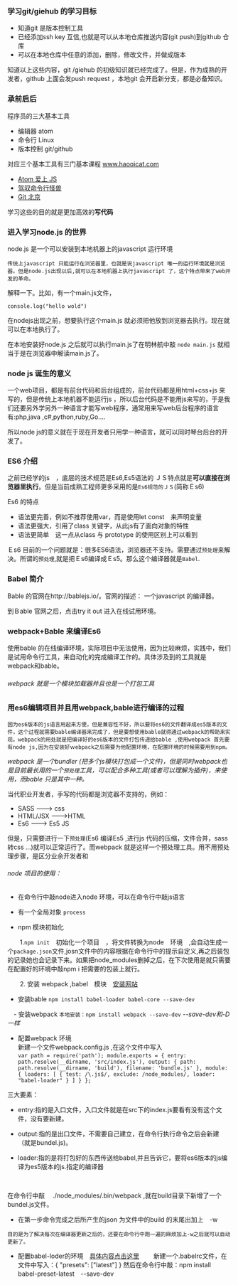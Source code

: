 ### 学习git/giehub 的学习目标

- 知道git 是版本控制工具
- 已经添加ssh key 互信,也就是可以从本地仓库推送内容(git push)到github 仓库
- 可以在本地仓库中任意的添加，删除，修改文件，并做成版本

知道以上这些内容，git /giehub 的初级知识就已经完成了。但是，作为成熟的开发者，github 上面会发push request ，本地git 会开启新分支，都是必备知识。

### 承前启后
程序员的三大基本工具

- 编辑器 atom
- 命令行 Linux
- 版本控制 git/github

对应三个基本工具有三门基本课程 www.haoqicat.com
- [Atom 爱上 JS](http://http://haoqicat.com/atom-love-js)
- [驾驭命令行怪兽](http://http://haoqicat.com/ride-cli-monster)
- [Git 北京](http://http://haoqicat.com/gitbeijing)

学习这些的目的就是更加高效的**写代码**

### 进入学习node.js 的世界

node.js 是一个可以安装到本地机器上的javascript 运行环境

``传统上javascript 只能运行在浏览器里，也就是说javascript 唯一的运行环境就是浏览器。但是node.js出现以后,就可以在本地机器上执行javascript 了，这个特点带来了web开发的革命。``


解释一下。比如，有一个main.js文件，
```
console.log("hello wold")
```
在nodejs出现之前，想要执行这个main.js 就必须把他放到浏览器去执行。现在就可以在本地执行了。

在本地安装好node.js 之后就可以执行main.js了在明林航中敲 `node main.js`
就相当于是在浏览器中解读main.js了。

### node js 诞生的意义

一个web项目，都是有前台代码和后台组成的，前台代码都是用html+css+js 来写的，但是传统上本地机器不能运行js ，所以后台代码是不能用js来写的，于是我们还要另外学另外一种语言才能写web程序，通常用来写web后台程序的语言有:php,java ,c#,python,ruby,Go....


所以node js的意义就在于现在开发者只用学一种语言，就可以同时琴台后台的开发了。


### ES6 介绍
之前已经学的js　，底层的技术规范是Es6,Es5语法的
ＪＳ特点就是**可以直接在浏览器里执行**。但是当前成熟工程师更多采用的是`Es6规范的ＪＳ`(简称Ｅs6)

Es6 的特点
- 语法更完善，例如不推荐使用var，而是使用let const　来声明变量
- 语法更强大，引用了class 关键字，从此js有了面向对象的特性
- 语法更简单　这一点从class 与 prototype 的使用区别上可以看到

Ｅs6 目前的一个问题就是：很多ES6语法，浏览器还不支持。需要通过`预处理`来解决。所谓的`预处理`,就是把Ｅs6编译成Ｅs5。那么这个编译器就是`Babel`.

### Babel 简介

Bable 的官网在http://bablejs.io/。官网的描述：
一个javascript 的编译器。

到Ｂable 官网之后，点击try it out 进入在线试用环境。





### webpack+Bable 来编译Es6

使用bable 的在线编译环境，实际项目中无法使用，因为比较麻烦，实践中，我们是试用命令行工具，来自动化的完成编译工作的。具体涉及到的工具就是webpack和bable。

######  webpack 就是一个模块加载器并且也是一个打包工具


### 用es6编辑项目并且用webpack,bable进行编译的过程

 `因为es6版本的js语言用起来方便，但是兼容性不好，所以要将es6的文件翻译成es5版本的文件，这个过程就需要bable编译器来完成了，但是要想使用bable就得通过webpack的帮助来实现。webpack的用处就是把编译好的es6版本的文件打包传递给bable ,使用webpack 首先要有node js,因为在安装好ｗebpack之后需要为他配置环境，在配置环境的时候需要用到npm。`

 *webpack 是一个bundler (把多个js模块打包成一个文件)，但是同时webpack也是目前最长用的一个`预处理`工具，可以配合多种工具(或者可以理解为插件)，来使用，而bable 只是其中一种。*

 当代职业开发者，手写的代码都是浏览器不支持的，例如：
 - SASS ---> css
 - HTML/JSX --->HTML
 - Es6 ---> Es5 JS

 但是，只需要进行一下`预处理`(Es6 编译Es5 ,进行js 代码的压缩，文件合并，sass 转css ...)就可以正常运行了。而webpack 就是这样一个预处理工具。用不用预处理步骤，是区分业余开发者和



###### node 项目的使用：
- 在命令行中敲node进入node 环境，可以在命令行中敲js语言

- 有一个全局对象 `process`

- npm 模块初始化

　　1.`npm init`　初始化一个项目　，将文件转换为node　环境　,会自动生成一个`package.json`文件,josn文件中的内容根据在命令行中的提示自定义,再之后装包的记录她也会记录下来。如果把node_modules删掉之后，在下次使用是就只需要在配置好的环境中敲npm i 把需要的包装上就行。

　　2. 安装 webpack ,babel　模块　[安装网站](http://newming.coding.me/myidoc/)

  - 安装bable `npm install babel-loader babel-core --save-dev`

　- 安装webpack  `本地安装：npm install webpack --save-dev`            *--save-dev和-D一样*

  - 配置webpack 环境　<br>
      新建一个文件webpack.config.js ,在这个文件中写入 <br>
      `var path = require('path');
module.exports = {
    entry: path.resolve(__dirname, 'src/index.js'),
    output: {
        path: path.resolve(__dirname, 'build'),
        filename: 'bundle.js'
    },
    module: {
      loaders: [
        {
          test: /\.js$/,
          exclude: /node_modules/,
          loader: "babel-loader"
        }
      ]
    }
};`<br>

三大要素：<br>
- entry:指的是入口文件，入口文件就是在src下的index.js要看有没有这个文件，没有要新建。

- output:指的是出口文件，不需要自己建立，在命令行执行命令之后会新建（就是bundel.js)。

- loader:指的是将打包好的东西传送给babel,并且告诉它，要将es6版本的js编译为es5版本的js.指定的编译器
<br>

在命令行中敲　 ./node_modules/.bin/webpack  ,就在build目录下新增了一个bundel.js文件。

- 在第一步命令完成之后所产生的json 为文件中的build 的末尾出加上　-w

`目的是为了解决每次在编译器更新之后的，还要在命令行中跑一遍的麻烦加上-w之后就可以自动更新了。`

- 配置babel-loder的环境　[具体内容点击这里](http://babeljs.io/#es2015)
　　新建一个.babelrc文件，在文件中写入：{
  "presets": ["latest"]
}
然后在命令行中敲：npm install  babel-preset-latest　--save-dev



　
